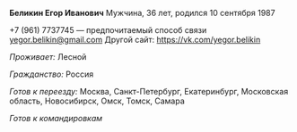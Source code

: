 **Беликин Егор Иванович**
Мужчина, 36 лет, родился 10 сентября 1987

+7 (961) 7737745 — предпочитаемый способ связи
yegor.belikin@gmail.com
Другой сайт: https://vk.com/yegor.belikin

*Проживает:* Лесной

*Гражданство:* Россия

*Готов к переезду:* Москва, Санкт-Петербург, Екатеринбург, Московская область, Новосибирск, Омск, Томск, Самара

*Готов к командировкам*

